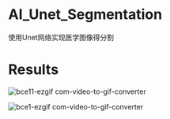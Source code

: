 # AI_Unet_Segmentation
使用Unet网络实现医学图像得分割
# Results    
![bce11-ezgif com-video-to-gif-converter](https://github.com/Caesar-xxx/AI_Unet_Segmentation/assets/73376073/985bd0f1-a959-4f85-bd39-ba1602be168d)
     
![bce1-ezgif com-video-to-gif-converter](https://github.com/Caesar-xxx/AI_Unet_Segmentation/assets/73376073/a41dce87-4938-465d-9b13-1b5855a08d0b)
  
